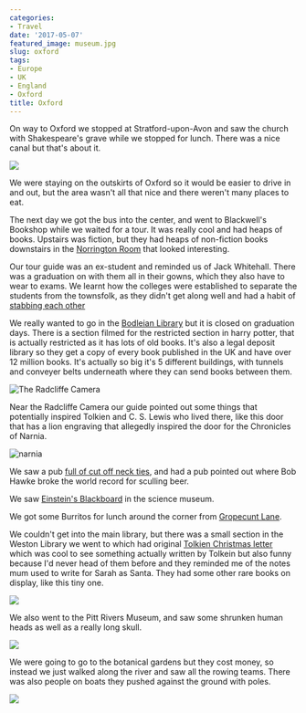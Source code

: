 ```yaml
---
categories:
- Travel
date: '2017-05-07'
featured_image: museum.jpg
slug: oxford
tags:
- Europe
- UK
- England
- Oxford
title: Oxford
---
```


On way to Oxford we stopped at Stratford-upon-Avon and saw the church with Shakespeare's grave while we stopped for lunch.
There was a nice canal but that's about it.

![](shakespear.jpg "")

We were staying on the outskirts of Oxford so it would be easier to drive in and out, but the area wasn't all that nice and there weren't many places to eat.

The next day we got the bus into the center, and went to Blackwell's Bookshop while we waited for a tour.
It was really cool and had heaps of books. Upstairs was fiction, but they had heaps of non-fiction books downstairs in the [Norrington Room](https://en.wikipedia.org/wiki/Blackwell_UK#/media/File:Norrington_room.jpg) that looked interesting.

Our tour guide was an ex-student and reminded us of Jack Whitehall. There was a graduation on with them all in their gowns, which they also have to wear to exams. We learnt how the colleges were established to separate the students from the townsfolk, as they didn't get along well and had a habit of [stabbing each other](https://en.wikipedia.org/wiki/St_Scholastica_Day_riot)

We really wanted to go in the [Bodleian Library](https://en.wikipedia.org/wiki/Bodleian_Library) but it is closed on graduation days. There is a section filmed for the restricted section in harry potter, that is actually restricted as it has lots of old books. It's also a legal deposit library so they get a copy of every book published in the UK and have over 12 million books. It's actually so big it's 5 different buildings, with tunnels and conveyer belts underneath where they can send books between them.

![](radcliff-camera.jpg "The Radcliffe Camera")

Near the Radcliffe Camera our guide pointed out some things that potentially inspired Tolkien and C. S. Lewis who lived there, like this door that has a lion engraving that allegedly inspired the door for the Chronicles of Narnia.

![narnia](narnia.jpg "Aslan Door")

We saw a pub [full of cut off neck ties](https://en.wikipedia.org/wiki/Bear_Inn,_Oxford#Tie_collection), and had a pub pointed out where Bob Hawke broke the world record for sculling beer.

We saw [Einstein's Blackboard](https://en.wikipedia.org/wiki/Einstein's_Blackboard) in the science museum.

We got some Burritos for lunch around the corner from [Gropecunt Lane](https://en.wikipedia.org/wiki/Gropecunt_Lane).

We couldn't get into the main library, but there was a small section in the Weston Library we went to which had original [Tolkien Christmas letter](https://en.wikipedia.org/wiki/The_Father_Christmas_Letters) which was cool to see something actually written by Tolkein but also funny because I'd never head of them before and they reminded me of the notes mum used to write for Sarah as Santa. They had some other rare books on display, like this tiny one.

![](book.jpg "")

We also went to the Pitt Rivers Museum, and saw some shrunken human heads as well as a really long skull.

![](museum.jpg "")

We were going to go to the botanical gardens but they cost money, so instead we just walked along the river and saw all the rowing teams. There was also people on boats they pushed against the ground with poles.

![](rowing.jpg "")